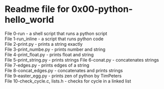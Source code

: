 # Readme file for 0x00-python-hello_world  

File 0-run - a shell script that runs a python script  
File 1-run_inline - a script that runs python code  
File 2-print.py - prints a string exactly  
File 3-print_numbe.py - prints number and string   
File 4-print_float.py - prints float and string  
File 5-print_string.py - prints strings
File 6-conat.py - concatenates strings
File 7-edges.py - prints edges of a string  
File 8-concat_edges.py - concatenates and prints strings  
File 9-easter_egg.py - prints zen of python by TimPeters  
File 10-check_cycle.c, lists.h - checks for cycle in a linked list
